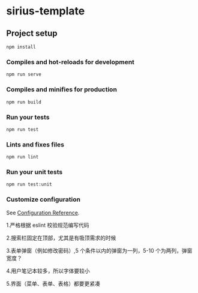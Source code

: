# sirius-template

## Project setup

```
npm install
```

### Compiles and hot-reloads for development

```
npm run serve
```

### Compiles and minifies for production

```
npm run build
```

### Run your tests

```
npm run test
```

### Lints and fixes files

```
npm run lint
```

### Run your unit tests

```
npm run test:unit
```

### Customize configuration

See [Configuration Reference](https://cli.vuejs.org/config/).

1.严格根据 eslint 校验规范编写代码

2.搜索栏固定在顶部，尤其是有吸顶需求的时候

3.表单弹窗（例如修改密码）,5 个条件以内的弹窗为一列，5-10 个为两列，弹窗宽度？

4.用户笔记本较多，所以字体要较小

5.界面（菜单、表单、表格）都要更紧凑
